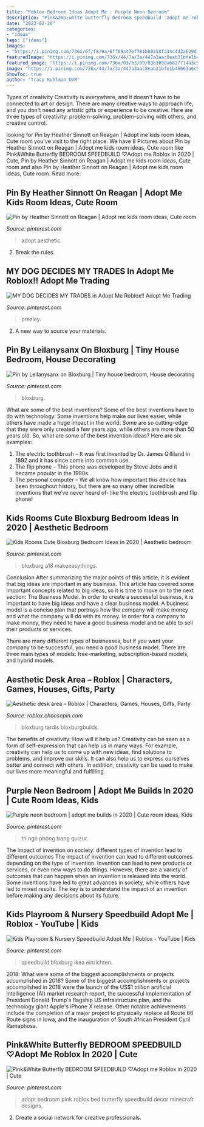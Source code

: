 ```yaml
---
title: "Roblox Bedroom Ideas Adopt Me : Purple Neon Bedroom"
description: "Pink&amp;white butterfly bedroom speedbuild ♡adopt me roblox in 2020"
date: "2023-02-20"
categories:
- "ideas"
tags: ["ideas"]
images:
- "https://i.pinimg.com/736x/6f/f8/9a/6ff89a47ef781bb0318fa34c4d3a629d.jpg"
featuredImage: "https://i.pinimg.com/736x/44/7a/3a/447a3aac8eab31bfe1b46663a6c58153.jpg"
featured_image: "https://i.pinimg.com/736x/03/b3/09/03b3098a6827714a3c5dabc90b1b2cc7.jpg"
image: "https://i.pinimg.com/736x/44/7a/3a/447a3aac8eab31bfe1b46663a6c58153.jpg"
ShowToc: true
author: "Tracy Kuhlman DVM"
---
```



Types of creativity
Creativity is everywhere, and it doesn't have to be connected to art or design. There are many creative ways to approach life, and you don't need any artistic gifts or experience to be creative. Here are three types of creativity: problem-solving, problem-solving with others, and creative control.

	

		
looking for Pin by Heather Sinnott on Reagan | Adopt me kids room ideas, Cute room you've visit to the right place. We have 8 Pictures about Pin by Heather Sinnott on Reagan | Adopt me kids room ideas, Cute room like Pink&amp;White Butterfly BEDROOM SPEEDBUILD ♡Adopt me Roblox in 2020 | Cute, Pin by Heather Sinnott on Reagan | Adopt me kids room ideas, Cute room and also Pin by Heather Sinnott on Reagan | Adopt me kids room ideas, Cute room. Read more:
		
    
## Pin By Heather Sinnott On Reagan | Adopt Me Kids Room Ideas, Cute Room

<img loading=lazy src="https://i.pinimg.com/736x/5c/63/27/5c63278abce29b9b1fe906ce0c2f210f.jpg" onerror="this.onerror=null;this.src='https://tse4.mm.bing.net/th?id=OIP.8gvfyGCFSMNR55kEtMR6WQHaFO&amp;pid=15.1';" alt="Pin by Heather Sinnott on Reagan | Adopt me kids room ideas, Cute room">

_Source: pinterest.com_

>adopt aesthetic. 

	

2. Break the rules.

    
## MY DOG DECIDES MY TRADES In Adopt Me Roblox!! Adopt Me Trading

<img loading=lazy src="https://i.pinimg.com/736x/25/ca/e4/25cae4c5f2140973dbfc4ebad3a56458.jpg" onerror="this.onerror=null;this.src='https://tse1.mm.bing.net/th?id=OIP.RFGrXNqcwRk_99e1JwGmZwHaEK&amp;pid=15.1';" alt="MY DOG DECIDES MY TRADES in Adopt Me Roblox!! Adopt Me Trading">

_Source: pinterest.com_

>prezley. 

	

2. A new way to source your materials.

    
## Pin By Leilanysanx On Bloxburg | Tiny House Bedroom, House Decorating

<img loading=lazy src="https://i.pinimg.com/736x/44/7a/3a/447a3aac8eab31bfe1b46663a6c58153.jpg" onerror="this.onerror=null;this.src='https://tse1.mm.bing.net/th?id=OIP.X7PxMxnOxCYoCxt544fOZwHaD3&amp;pid=15.1';" alt="Pin by Leilanysanx on Bloxburg | Tiny house bedroom, House decorating">

_Source: pinterest.com_

>bloxburg. 

	

What are some of the best inventions?
Some of the best inventions have to do with technology. Some inventions help make our lives easier, while others have made a huge impact in the world. Some are so cutting-edge that they were only created a few years ago, while others are more than 50 years old. So, what are some of the best invention ideas? Here are six examples: 
1) The electric toothbrush – It was first invented by Dr. James Gilliland in 1892 and it has since come into common use.
2) The flip phone – This phone was developed by Steve Jobs and it became popular in the 1990s.
3) The personal computer – We all know how important this device has been throughout history, but there are so many other incredible inventions that we’ve never heard of- like the electric toothbrush and flip phone!

    
## Kids Rooms Cute Bloxburg Bedroom Ideas In 2020 | Aesthetic Bedroom

<img loading=lazy src="https://i.pinimg.com/736x/6f/f8/9a/6ff89a47ef781bb0318fa34c4d3a629d.jpg" onerror="this.onerror=null;this.src='https://tse2.mm.bing.net/th?id=OIP.ERHOQLyeDWzS7C0Sjmn4qQHaEK&amp;pid=15.1';" alt="Kids Rooms Cute Bloxburg Bedroom Ideas in 2020 | Aesthetic bedroom">

_Source: pinterest.com_

>bloxburg a18 makeeasythings. 

	

Conclusion
After summarizing the major points of this article, it is evident that big ideas are important in any business. This article has covered some important concepts related to big ideas, so it is time to move on to the next section: The Business Model.
In order to create a successful business, it is important to have big ideas and have a clear business model. A business model is a concise plan that portrays how the company will make money and what the company will do with its money. In order for a company to make money, they need to have a good business model and be able to sell their products or services. 

There are many different types of businesses, but if you want your company to be successful, you need a good business model. There are three main types of models: free-marketing, subscription-based models, and hybrid models.

    
## Aesthetic Desk Area – Roblox | Characters, Games, Houses, Gifts, Party

<img loading=lazy src="https://i.pinimg.com/originals/1d/b1/bc/1db1bc37cd9e389041b2263e15c47fe4.jpg" onerror="this.onerror=null;this.src='https://tse4.mm.bing.net/th?id=OIP.lhHr-Rq2-Y4lMV-TDNOoewHaGI&amp;pid=15.1';" alt="Aesthetic desk area – Roblox | Characters, Games, Houses, Gifts, Party">

_Source: roblox.choosepin.com_

>bloxburg tardis bloxburgbuilds. 

	

The benefits of creativity: How will it help us?
Creativity can be seen as a form of self-expression that can help us in many ways. For example, creativity can help us to come up with new ideas, find solutions to problems, and improve our skills. It can also help us to express ourselves better and connect with others. In addition, creativity can be used to make our lives more meaningful and fulfilling.

    
## Purple Neon Bedroom | Adopt Me Builds In 2020 | Cute Room Ideas, Kids

<img loading=lazy src="https://i.pinimg.com/736x/af/f0/fb/aff0fb63cdc5c8f9c0d687da8cda382b.jpg" onerror="this.onerror=null;this.src='https://tse4.mm.bing.net/th?id=OIP.TDnLgYExSsknOwgPoOT-vAHaFL&amp;pid=15.1';" alt="Purple neon bedroom | adopt me builds in 2020 | Cute room ideas, Kids">

_Source: pinterest.com_

>trí ngủ phòng trang quizur. 

	

The impact of invention on society: different types of invention lead to different outcomes
The impact of invention can lead to different outcomes depending on the type of invention. Invention can lead to new products or services, or even new ways to do things. However, there are a variety of outcomes that can happen when an invention is released into the world. Some inventions have led to great advances in society, while others have led to mixed results. The key is to understand the impact of an invention before making any decisions about its future.

    
## Kids Playroom &amp; Nursery Speedbuild Adopt Me | Roblox - YouTube | Kids

<img loading=lazy src="https://i.pinimg.com/736x/01/66/76/016676adaed15018cb401b49ed4c71e0.jpg" onerror="this.onerror=null;this.src='https://tse1.mm.bing.net/th?id=OIP.tOePUWZjKRD66A7L-S4iHwHaFj&amp;pid=15.1';" alt="Kids Playroom &amp; Nursery Speedbuild Adopt Me | Roblox - YouTube | Kids">

_Source: pinterest.com_

>speedbuild bloxburg ikea einrichten. 

	

2018: What were some of the biggest accomplishments or projects accomplished in 2018?
Some of the biggest accomplishments or projects accomplished in 2018 were the launch of the US$1 trillion artificial intelligence (AI) market research report, the successful implementation of President Donald Trump's flagship US infrastructure plan, and the technology giant Apple's iPhone X release. Other notable achievements include the completion of a major project to physically replace all Route 66 Route signs in Iowa, and the inauguration of South African President Cyril Ramaphosa.

    
## Pink&amp;White Butterfly BEDROOM SPEEDBUILD ♡Adopt Me Roblox In 2020 | Cute

<img loading=lazy src="https://i.pinimg.com/736x/03/b3/09/03b3098a6827714a3c5dabc90b1b2cc7.jpg" onerror="this.onerror=null;this.src='https://tse4.mm.bing.net/th?id=OIP.CFE9rCsdzK2FwuRPxRL9HAHaEK&amp;pid=15.1';" alt="Pink&amp;White Butterfly BEDROOM SPEEDBUILD ♡Adopt me Roblox in 2020 | Cute">

_Source: pinterest.com_

>adopt bedroom pink roblox bed butterfly speedbuild decor minecraft designs. 

	

2. Create a social network for creative professionals. 

